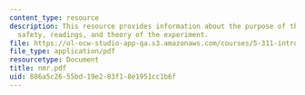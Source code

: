 ```yaml
---
content_type: resource
description: This resource provides information about the purpose of the experiment,
  safety, readings, and theory of the experiment.
file: https://ol-ocw-studio-app-qa.s3.amazonaws.com/courses/5-311-introductory-chemical-experimentation-fall-2005/886a5c2655bd19e283f18e1951cc1b6f_nmr.pdf
file_type: application/pdf
resourcetype: Document
title: nmr.pdf
uid: 886a5c26-55bd-19e2-83f1-8e1951cc1b6f
---
```

